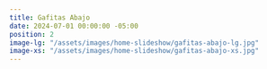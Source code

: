 ```yaml
---
title: Gafitas Abajo
date: 2024-07-01 00:00:00 -05:00
position: 2
image-lg: "/assets/images/home-slideshow/gafitas-abajo-lg.jpg"
image-xs: "/assets/images/home-slideshow/gafitas-abajo-xs.jpg"
---
```


